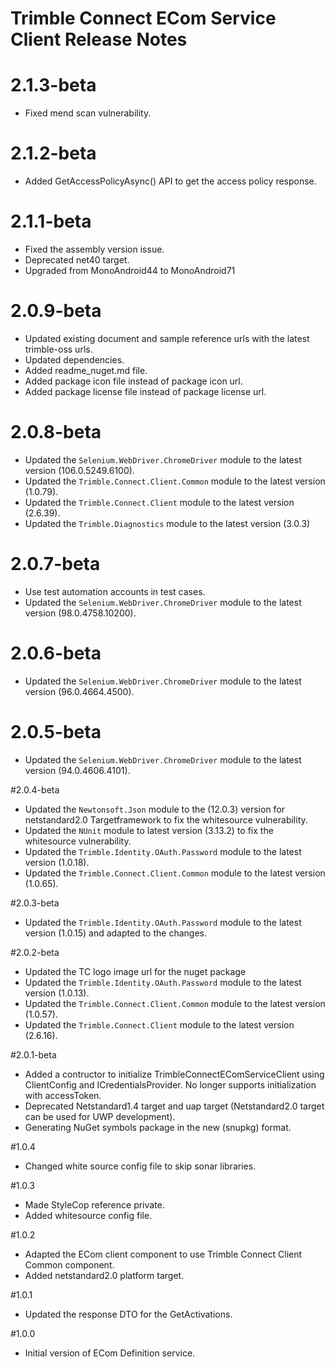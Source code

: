 # Trimble Connect ECom Service Client Release Notes

# 2.1.3-beta
* Fixed mend scan vulnerability.

# 2.1.2-beta
* Added GetAccessPolicyAsync() API to get the access policy response.

# 2.1.1-beta
* Fixed the assembly version issue.
* Deprecated net40 target.
* Upgraded from MonoAndroid44 to MonoAndroid71

# 2.0.9-beta
* Updated existing document and sample reference urls with the latest trimble-oss urls.
* Updated dependencies.
* Added readme_nuget.md file.
* Added package icon file instead of package icon url.
* Added package license file instead of package license url.

# 2.0.8-beta
* Updated the `Selenium.WebDriver.ChromeDriver` module to the latest version (106.0.5249.6100).
* Updated the `Trimble.Connect.Client.Common` module to the latest version (1.0.79).
* Updated the `Trimble.Connect.Client` module to the latest version (2.6.39).
* Updated the `Trimble.Diagnostics` module to the latest version (3.0.3)

# 2.0.7-beta
* Use test automation accounts in test cases.
* Updated the `Selenium.WebDriver.ChromeDriver` module to the latest version (98.0.4758.10200).

# 2.0.6-beta
* Updated the `Selenium.WebDriver.ChromeDriver` module to the latest version (96.0.4664.4500).

# 2.0.5-beta
* Updated the `Selenium.WebDriver.ChromeDriver` module to the latest version (94.0.4606.4101).

#2.0.4-beta
* Updated the `Newtonsoft.Json` module to the (12.0.3) version for netstandard2.0 Targetframework to fix the whitesource vulnerability.
* Updated the `NUnit` module to latest version (3.13.2) to fix the whitesource vulnerability.
* Updated the `Trimble.Identity.OAuth.Password` module to the latest version (1.0.18).
* Updated the `Trimble.Connect.Client.Common` module to the latest version (1.0.65).

#2.0.3-beta
* Updated the `Trimble.Identity.OAuth.Password` module to the latest version (1.0.15) and adapted to the changes.

#2.0.2-beta
* Updated the TC logo image url for the nuget package
* Updated the `Trimble.Identity.OAuth.Password` module to the latest version (1.0.13).
* Updated the `Trimble.Connect.Client.Common` module to the latest version (1.0.57).
* Updated the `Trimble.Connect.Client` module to the latest version (2.6.16).

#2.0.1-beta
* Added a contructor to initialize TrimbleConnectEComServiceClient using ClientConfig and ICredentialsProvider. No longer supports initialization with accessToken.
* Deprecated Netstandard1.4 target and uap target (Netstandard2.0 target can be used for UWP development).
* Generating NuGet symbols package in the new (snupkg) format.

#1.0.4
* Changed white source config file to skip sonar libraries.

#1.0.3
* Made StyleCop reference private.
* Added whitesource config file.

#1.0.2
* Adapted the ECom client component to use Trimble Connect Client Common component.
* Added netstandard2.0 platform target.

#1.0.1
* Updated the response DTO for the GetActivations.

#1.0.0
* Initial version of ECom Definition service.
